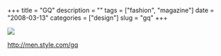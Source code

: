 +++
title = "GQ"
description = ""
tags = ["fashion", "magazine"]
date = "2008-03-13"
categories = ["design"]
slug = "gq"
+++


 

  <div id="screens-thumbs" class="clearfix">
    <div class="txt-center" id="design-submission"><a href="http://men.style.com/gq"><img id='bluga-thumbnail-832' class='bluga-thumbnail large' src='//media.konigi.com/bluga/
wt47f279072c68c_0.jpg'/></a></div>  
  </div>   
<p><a href="http://men.style.com/gq">http://men.style.com/gq</a></p>




